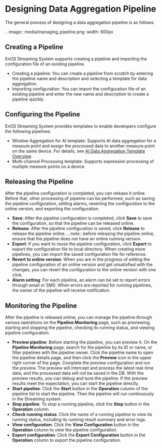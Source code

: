 # Designing Data Aggregation Pipeline
The general process of designing a data aggregation pipeline is as follows:

.. image:: media/managing_pipeline.png
   :width: 600px

## Creating a Pipeline
EnOS Streaming System supports creating a pipeline and importing the configuration file of an existing pipeline.
- Creating a pipeline:  You can create a pipeline from scratch by entering the pipeline name and description and selecting a template for data aggregation.
- Importing configuration: You can import the configuration file of an existing pipeline and enter the new name and description to create a pipeline quickly.

## Configuring the Pipeline
EnOS Streaming System provides templates to enable developers configure the following pipelines:
- Window Aggregation for AI template: Supports AI data aggregation for a measure point and assign the processed data to another measure point on the same device. For details, see [AI Data Aggregation Template Overview](ai_template_overview).  
- Multi-channel Processing template: Supports expression processing of multiple measure points on a device.

## Releasing the Pipeline
After the pipeline configuration is completed, you can release it online. Before that, other processing of pipeline can be performed, such as saving the pipeline configuration, setting alarms, reverting the configuration to the online version, and exporting the configuration.
- **Save**: After the pipeline configuration is completed, click **Save** to save the configuration, so that the pipeline can be released online.
- **Release**: After the pipeline configuration is saved, click **Release** to release the pipeline online.
  .. note:: before releasing the pipeline online, ensure that the pipeline does not have an online running version.
- **Export**: If you want to reuse the pipeline configuration, click **Export** to export the configuration file to local directory. When creating more pipelines, you can import the saved configuration file for reference.
- **Revert to online version**: When you are in the progress of editing the pipeline configuration of an online version and get unsatisfied with the changes, you can revert the configuration to the online version with one click.
- **Alarm setting**: For each pipeline, an alarm can be set to report errors through email or SMS. When errors are reported for running pipelines, the owner of the pipeline will receive notification.

## Monitoring the Pipeline
After the pipeline is released online, you can manage the pipeline through various operations on the **Pipeline Monitoring** page, such as previewing, starting and stopping the pipeline, checking its running status, and viewing pipeline configuration.
- **Preview pipeline**: Before starting the pipeline, you can preview it. On the **Pipeline Monitoring** page, search for the pipeline by its ID or name, or filter pipelines with the pipeline owner. Click the pipeline name to open the pipeline details page, and then click the **Preview** icon in the upper right corner of the page. Complete the preview configuration and run the preview. The preview will intercept and process the latest real-time data, and the processed data will not be saved in the DB. With the preview results, you can debug and tune the pipeline. If the preview results meet the expectation, you can start the pipeline directly.
- **Start pipeline**: Click the **Start** button in the **Operation** column of the pipeline list to start the pipeline. Then the pipeline will run continuously in the Streaming system.
- **Stop pipeline**: To stop a running pipeline, click the **Stop** button in the **Operation** column.
- **Check running status**: Click the name of a running pipeline to view its running status, including its running result summary and error logs.
- **View configuration**: Click the **View Configuration** button in the **Operation** column to view the pipeline configuration.
- **Export configuration**: Click the **Export Configuration** button in the **Operation** column to export the pipeline configuration.
